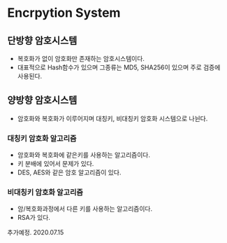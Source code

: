 # Encrpytion System

## 단방향 암호시스템
- 복호화가 없이 암호화만 존재하는 암호시스템이다.
- 대표적으로 Hash함수가 있으며 그종류는 MD5, SHA256이 있으며 주로 검증에 사용된다.

## 양방향 암호시스템
- 암호화와 복호화가 이루어지며 대칭키, 비대칭키 암호화 시스템으로 나뉜다.

### 대칭키 암호화 알고리즘
- 암호화와 복호화에 같은키를 사용하는 알고리즘이다.
- 키 분배에 있어서 문제가 있다.
- DES, AES와 같은 암호 알고리즘이 있다.

### 비대칭키 암호화 알고리즘
- 암/복호화과정에서 다른 키를 사용하는 알고리즘이다.
- RSA가 있다.


추가예정. 2020.07.15